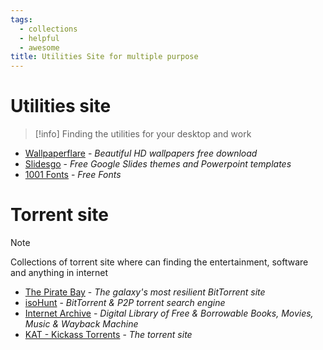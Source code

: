 ```yaml
---
tags:
  - collections
  - helpful
  - awesome
title: Utilities Site for multiple purpose
---
```

# Utilities site

>[!info]
>Finding the utilities for your desktop and work

- [Wallpaperflare](https://www.wallpaperflare.com/) - *Beautiful HD wallpapers free download*
- [Slidesgo](https://slidesgo.com/) - *Free Google Slides themes and Powerpoint templates*
- [1001 Fonts](https://www.1001fonts.com/) - *Free Fonts*
# Torrent site

>[!note]
>Collections of torrent site where can finding the entertainment, software and anything in internet

- [The Pirate Bay](https://thepiratebay.org/index.html) - *The galaxy's most resilient BitTorrent site*
- [isoHunt](https://isohunts.to/) - *BitTorrent & P2P torrent search engine*
- [Internet Archive](https://archive.org/) - *Digital Library of Free & Borrowable Books, Movies, Music & Wayback Machine*
- [KAT - Kickass Torrents](https://kick4ss.com/) - *The torrent site*

